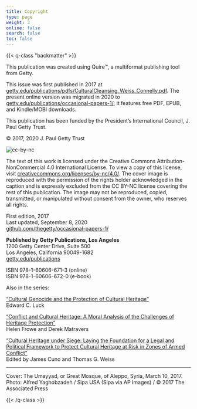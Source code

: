 ```yaml
---
title: Copyright
type: page
weight: 3
online: false
search: false
toc: false
---
```


{{< q-class "backmatter" >}}

This publication was created using Quire™, a multiformat publishing tool from Getty.

This issue was first published in 2017 at [getty.edu/publications/pdfs/CulturalCleansing_Weiss_Connelly.pdf](https://www.getty.edu/publications/pdfs/CulturalCleansing_Weiss_Connelly.pdf). The present online version was migrated in 2020 to [getty.edu/publications/occasional-papers-1/](https://www.getty.edu/publications/occasional-papers-1/); it features free PDF, EPUB, and Kindle/MOBI downloads.

This publication has been funded by the President’s International Council, J. Paul Getty Trust.

© 2017, 2020 J. Paul Getty Trust

![cc-by-nc](/img/cc-by-nc.png)

The text of this work is licensed under the Creative Commons Attribution-NonCommercial 4.0 International License. To view a copy of this license, visit [creativecommons.org/licenses/by-nc/4.0/](http://creativecommons.org/licenses/by-nc/4.0/). The cover image is reproduced with the permission of the rights holder acknowledged in the caption and is expressly excluded from the CC&nbsp;BY-NC license covering the rest of this publication. The image may not be reproduced, copied, transmitted, or manipulated without consent from the owner, who reserves all rights.

First edition, 2017<br />
Last updated, September 8, 2020<br />
[github.com/thegetty/occasional-papers-1/](https://github.com/thegetty/occasional-papers-1/)

**Published by Getty Publications, Los Angeles**<br />
1200 Getty Center Drive, Suite 500<br />
Los Angeles, California 90049-1682<br />
[getty.edu/publications](http://www.getty.edu/publications)

ISBN 978-1-60606-671-3 (online)<br />
ISBN 978-1-60606-672-0 (e-book)

Also in the series:

[“Cultural Genocide and the Protection of Cultural Heritage”](http://getty.edu/publications/occasional-papers-2/) <br />Edward C. Luck

[“Conflict and Cultural Heritage: A Moral Analysis of the Challenges of Heritage Protection”](https://www.getty.edu/publications/occasional-papers-3/) <br />Helen Frowe and Derek Matravers

[“Cultural Heritage under Siege: Laying the Foundation for a Legal and Political Framework to Protect Cultural Heritage at Risk in Zones of Armed Conflict”](https://www.getty.edu/publications/occasional-papers-4/) <br />Edited by James Cuno and Thomas G. Weiss

---

Cover: The Umayyad, or Great Mosque, of Aleppo, Syria, March 10, 2017. Photo: Alfred Yaghobzadeh&nbsp;/ Sipa USA (Sipa via AP Images) / ©&nbsp;2017 The Associated Press

{{< /q-class >}}
